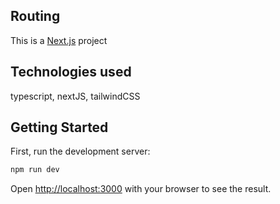 ## Routing

This is a [Next.js](https://nextjs.org/) project

## Technologies used

typescript, nextJS, tailwindCSS

## Getting Started

First, run the development server:

```bash
npm run dev
```

Open [http://localhost:3000](http://localhost:3000) with your browser to see the result.
